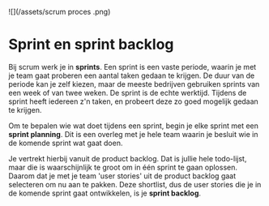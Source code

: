 ![](/assets/scrum proces .png)

# Sprint en sprint backlog

Bij scrum werk je in **sprints**. Een sprint is een vaste periode, waarin je met je team gaat proberen een aantal taken gedaan te krijgen. De duur van de periode kan je zelf kiezen, maar de meeste bedrijven gebruiken sprints van een week of van twee weken. De sprint is de echte werktijd. Tijdens de sprint heeft iedereen z'n taken, en probeert deze zo goed mogelijk gedaan te krijgen.

Om te bepalen wie wat doet tijdens een sprint, begin je elke sprint met een **sprint planning**. Dit is een overleg met je hele team waarin je besluit wie in de komende sprint wat gaat doen.

Je vertrekt hierbij vanuit de product backlog. Dat is jullie hele todo-lijst, maar die is waarschijnlijk te groot om in één sprint te gaan oplossen. Daarom dat je met je team 'user stories' uit de product backlog gaat selecteren om nu aan te pakken. Deze shortlist, dus de user stories die je in de komende sprint gaat ontwikkelen, is je **sprint backlog**.

